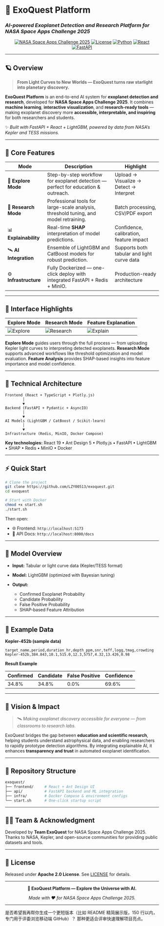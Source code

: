 

# 🌌 **ExoQuest Platform**

### *AI-powered Exoplanet Detection and Research Platform for NASA Space Apps Challenge 2025*

<div align="center">

[![NASA Space Apps Challenge 2025](https://img.shields.io/badge/NASA-Space%20Apps%20Challenge%202025-blue?style=for-the-badge\&logo=nasa)](https://www.spaceappschallenge.org/)
[![License](https://img.shields.io/badge/license-Apache%202.0-green?style=for-the-badge)](LICENSE)
[![Python](https://img.shields.io/badge/Python-3.11+-blue?style=for-the-badge\&logo=python)](https://python.org)
[![React](https://img.shields.io/badge/React-19+-blue?style=for-the-badge\&logo=react)](https://reactjs.org)
[![FastAPI](https://img.shields.io/badge/FastAPI-0.115+-green?style=for-the-badge\&logo=fastapi)](https://fastapi.tiangolo.com)

</div>

---

## 🪐 Overview

> **From Light Curves to New Worlds — ExoQuest turns raw starlight into planetary discovery.**

**ExoQuest Platform** is an end-to-end AI system for **exoplanet detection and research**, developed for **NASA Space Apps Challenge 2025**.
It combines **machine learning**, **interactive visualization**, and **research-ready tools** — making exoplanet discovery more **accessible, interpretable, and inspiring** for both researchers and students.

✨ *Built with FastAPI + React + LightGBM, powered by data from NASA’s Kepler and TESS missions.*

---

## 🚀 Core Features

| Mode                   | Description                                                                          | Highlight                                  |
| ---------------------- | ------------------------------------------------------------------------------------ | ------------------------------------------ |
| 🔭 **Explore Mode**    | Step-by-step workflow for exoplanet detection — perfect for education & outreach.    | Upload → Visualize → Detect → Interpret    |
| 🧠 **Research Mode**   | Professional tools for large-scale analysis, threshold tuning, and model retraining. | Batch processing, CSV/PDF export           |
| 📊 **Explainability**  | Real-time **SHAP** interpretation of model predictions.                              | Confidence, calibration, feature impact    |
| 🛰️ **AI Integration** | Ensemble of LightGBM and CatBoost models for robust prediction.                      | Supports both tabular and light curve data |
| ⚙️ **Infrastructure**  | Fully Dockerized — one-click deploy with integrated FastAPI + Redis + MinIO.         | Production-ready architecture              |

---

## 🌌 Interface Highlights

| Explore Mode                             | Research Mode                              | Feature Explanation                   |
| ---------------------------------------- | ------------------------------------------ | ------------------------------------- |
| ![Explore](docs/screenshots/explore.png) | ![Research](docs/screenshots/research.png) | ![Explain](docs/screenshots/shap.png) |

**Explore Mode** guides users through the full process — from uploading Kepler light curves to interpreting detected exoplanets.
**Research Mode** supports advanced workflows like threshold optimization and model evaluation.
**Feature Analysis** provides SHAP-based insights into feature importance and model confidence.

---

## 🧩 Technical Architecture

```text
Frontend (React + TypeScript + Plotly.js)
        │
        ▼
Backend (FastAPI + Pydantic + AsyncIO)
        │
        ▼
AI Models (LightGBM / CatBoost / Scikit-learn)
        │
        ▼
Infrastructure (Redis, MinIO, Docker Compose)
```

**Key technologies:**
React 19 • Ant Design 5 • Plotly.js • FastAPI • LightGBM • SHAP • Redis • MinIO • Docker

---

## ⚡ Quick Start

```bash
# Clone the project
git clone https://github.com/LZY00513/exoquest.git
cd exoquest

# Start with Docker
chmod +x start.sh
./start.sh
```

Then open:

* 🌐 Frontend: `http://localhost:5173`
* 🧠 API Docs: `http://localhost:8000/docs`

---

## 🧠 Model Overview

* **Input:** Tabular or light curve data (Kepler/TESS format)
* **Model:** LightGBM (optimized with Bayesian tuning)
* **Output:**

  * Confirmed Exoplanet Probability
  * Candidate Probability
  * False Positive Probability
  * SHAP-based Feature Attribution

---

## 🧪 Example Data

**Kepler-452b (sample data)**

```csv
target_name,period,duration_hr,depth_ppm,snr,teff,logg,tmag,crowding
Kepler-452b,384.843,10.1,515.0,12.3,5757,4.32,13.426,0.98
```

**Result Example**

| Confirmed | Candidate | False Positive | Confidence |
| --------- | --------- | -------------- | ---------- |
| 34.8%     | 34.8%     | 0.0%           | 69.6%      |

---

## 🧭 Vision & Impact

> 🛰️ *Making exoplanet discovery accessible for everyone — from classrooms to research labs.*

ExoQuest bridges the gap between **education and scientific research**, helping students understand astrophysical data, and enabling researchers to rapidly prototype detection algorithms.
By integrating explainable AI, it enhances **transparency and trust** in automated exoplanet identification.

---

## 🧱 Repository Structure

```bash
exoquest/
├── frontend/     # React + Ant Design UI
├── api/          # FastAPI backend and ML integration
├── infra/        # Docker Compose & environment configs
└── start.sh      # One-click startup script
```

---

## 👩‍💻 Team & Acknowledgment

Developed by **Team ExoQuest** for NASA Space Apps Challenge 2025.
Thanks to NASA, Kepler, and open-source communities for providing public datasets and tools.

---

## 📜 License

Released under **Apache 2.0 License**.
See [LICENSE](LICENSE) for details.

---

<div align="center">

**🌠 ExoQuest Platform — Explore the Universe with AI.**

*Made with ❤️ for NASA Space Apps Challenge 2025.*

</div>

---

是否希望我再帮你生成一个更短版本（比如 README 精简展示版，150 行以内，专门用于评委浏览移动端 GitHub）？
那种更适合评审快速理解项目亮点。
